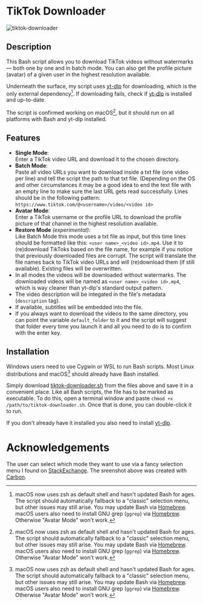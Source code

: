 # TikTok Downloader

![tiktok-downloader](https://raw.githubusercontent.com/anga83/tiktok-downloader/7b145ad24d79f44cc34c289a90942dd22cc3fb66/carbon.png)

## Description

This Bash script allows you to download TikTok videos without watermarks — both one by one and in batch mode. You can also get the profile picture (avatar) of a given user in the highest resolution available.

Underneath the surface, my script uses [yt-dlp](https://github.com/yt-dlp/yt-dlp) for downloading, which is the only external dependency[^1]. If downloading fails, check if [yt-dlp](https://github.com/yt-dlp/yt-dlp) is installed and up-to-date.

The script is confirmed working on macOS[^1], but it should run on all platforms with Bash and yt-dlp installed.

## Features

- **Single Mode**: <br />Enter a TikTok video URL and download it to the chosen directory.
- **Batch Mode**: <br />Paste all video URLs you want to download inside a txt file (one video per line) and tell the script the path to that txt file. (Depending on the OS and other circumstances it may be a good idea to end the text file with an empty line to make sure the last URL gets read successfully. Lines should be in the following pattern: `https://www.tiktok.com/@<username>/video/<video id>`
- **Avatar Mode**: <br />Enter a TikTok username or the profile URL to download the profile picture of that channel in the highest resolution available.
- **Restore Mode** _(experimental)_: <br />Like Batch Mode this mode uses a txt file as input, but this time lines should be formatted like this: `<user name>_<video id>.mp4`. Use it to (re)download TikToks based on the file name, for example if you notice that previously downloaded files are corrupt. The script will translate the file names back to TikTok video URLs and will (re)download them (if still available). Existing files will be overwritten.
- In all modes the videos will be downloaded without watermarks. The downloaded videos will be named as `<user name>_<video id>.mp4`, which is way cleaner than yt-dlp's standard output pattern.
- The video description will be integated in the file's metadata (`description` tag).
- If available, subtitles will be embedded into the file.
- If you always want to download the videos to the same directory, you can point the variable `default_folder` to it and the script will suggest that folder every time you launch it and all you need to do is to confirm with the enter key.

## Installation

Windows users need to use Cygwin or WSL to run Bash scripts. Most Linux distributions and macOS[^1] should already have Bash installed.

Simply download [tiktok-downloader.sh](https://raw.githubusercontent.com/anga83/tiktok-downloader/main/tiktok-downloader.sh) from the files above and save it in a convenient place. Like all Bash scripts, the file has to be marked as executable. To do this, open a terminal window and paste `chmod +x /path/to/tiktok-downloader.sh`. Once that is done, you can double-click it to run.

If you don't already have it installed you also need to install [yt-dlp](https://github.com/yt-dlp/yt-dlp).


# Acknowledgements

The user can select which mode they want to use via a fancy selection menu I found on [StackExchange](https://unix.stackexchange.com/questions/146570/arrow-key-enter-menu).
The sreenshot above was created with [Carbon](https://carbon.now.sh).


[^1]: macOS now uses zsh as default shell and hasn't updated Bash for ages. The script should automatically fallback to a "classic" selection menu, but other issues may still arise. You may update Bash via [Homebrew](https://formulae.brew.sh/formula/bash). <br />macOS users also need to install GNU grep (`ggrep`) via [Homebrew](https://formulae.brew.sh/formula/grep). Otherwise "Avatar Mode" won't work.
